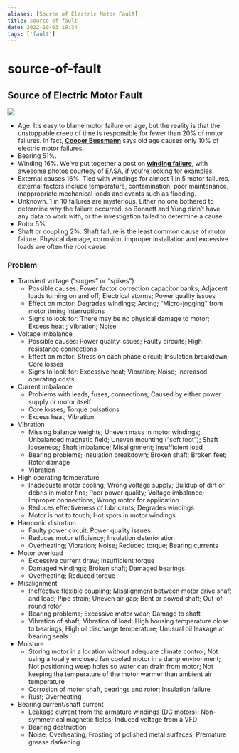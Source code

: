 ```yaml
---
aliases: [Source of Electric Motor Fault]
title: source-of-fault
date: 2022-10-03 19:34
tags: ['fault']
---
```


# source-of-fault

## Source of Electric Motor Fault

![](https://i.imgur.com/ZD63wif.jpeg)

- Age. It’s easy to blame motor failure on age, but the reality is that the unstoppable creep of time is responsible for fewer than 20% of motor failures. In fact, **[Cooper Bussmann](https://www.progress-energy.com/assets/www/docs/business/motor-protection-voltage-unbalance.pdf)** says old age causes only 10% of electric motor failures.
- Bearing 51%. 
- Winding 16%.  We've put together a post on [**winding failure**](https://www.dukeelectric.com/blog/3-phase-winding-failure-examples/), with awesome photos courtesy of EASA, if you're looking for examples.
- External causes 16%. Tied with windings for almost 1 in 5 motor failures, external factors include temperature, contamination, poor maintenance, inappropriate mechanical loads and events such as flooding.
- Unknown. 1 in 10 failures are mysterious. Either no one bothered to determine why the failure occurred, so Bonnett and Yung didn’t have any data to work with, or the investigation failed to determine a cause.
- Rotor 5%. 
- Shaft or coupling 2%. Shaft failure is the least common cause of motor failure. Physical damage, corrosion, improper installation and excessive loads are often the root cause.

### Problem

- Transient voltage (“surges” or “spikes”)
  - Possible causes: Power factor correction capacitor banks; Adjacent loads turning on and off; Electrical storms; Power quality issues
  - Effect on motor: Degrades windings; Arcing; “Micro-jogging” from motor timing interruptions
  - Signs to look for: There may be no physical damage to motor; Excess heat ; Vibration; Noise
- Voltage imbalance
  - Possible causes: Power quality issues; Faulty circuits; High resistance connections
  - Effect on motor: Stress on each phase circuit; Insulation breakdown; Core losses
  - Signs to look for: Excessive heat; Vibration; Noise; Increased operating costs
 - Current imbalance
   - Problems with leads, fuses, connections; Caused by either power supply or motor itself
   - Core losses; Torque pulsations
   - Excess heat; Vibration
  - Vibration
    - Missing balance weights; Uneven mass in motor windings; Unbalanced magnetic field; Uneven mounting (“soft foot”); Shaft looseness; Shaft imbalance; Misalignment; Insufficient load
    - Bearing problems; Insulation breakdown; Broken shaft; Broken feet; Rotor damage
    - Vibration
  - High operating temperature
    - Inadequate motor cooling; Wrong voltage supply; Buildup of dirt or debris in motor fins; Poor power quality; Voltage imbalance; Improper connections; Wrong motor for application
    - Reduces effectiveness of lubricants; Degrades windings
    - Motor is hot to touch; Hot spots in motor windings
  - Harmonic distortion
    - Faulty power circuit; Power quality issues
    - Reduces motor efficiency; Insulation deterioration
    - Overheating; Vibration; Noise; Reduced torque; Bearing currents
  - Motor overload
    - Excessive current draw; Insufficient torque
    - Damaged windings; Broken shaft; Damaged bearings
    - Overheating; Reduced torque
- Misalignment
  - Ineffective flexible coupling; Misalignment between motor drive shaft and load; Pipe strain; Uneven air gap; Bent or bowed shaft; Out-of-round rotor
  - Bearing problems; Excessive motor wear; Damage to shaft
  - Vibration of shaft; Vibration of load; High housing temperature close to bearings; High oil discharge temperature; Unusual oil leakage at bearing seals
- Moisture
  - Storing motor in a location without adequate climate control; Not using a totally enclosed fan cooled motor in a damp environment; Not positioning weep holes so water can drain from motor; Not keeping the temperature of the motor warmer than ambient air temperature
  - Corrosion of motor shaft, bearings and rotor; Insulation failure
  - Rust; Overheating
- Bearing current/shaft current
  - Leakage current from the armature windings (DC motors); Non-symmetrical magnetic fields; Induced voltage from a VFD
  - Bearing destruction
  - Noise; Overheating; Frosting of polished metal surfaces; Premature grease darkening
